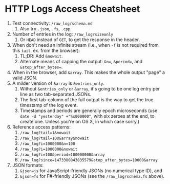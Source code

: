 # HTTP Logs Access Cheatsheet

1. Test connectivity: `/raw_log/schema.md`
   1. Also try `.json`, `.fs`, `.cpp`.
1. Number of entries in the log: `/raw_log?sizeonly`
   1. Or `HEAD` instead of `GET`, to get the response in the header. 
1. When don't need an infinite stream (i.e., when `-f` is not required from this `tail`, ex. from the browser):
   1. TL;DR: Add `&nowait`.
   1. Alternate means of capping the output: `&n=`, `&period=`, and `&stop_after_bytes=`. 
1. When in the browser, add `&array`. This makes the whole output "page" a valid JSON. 
1. A milder version of `&array` is `&entries_only`.
   1. Without `&entries_only` or `&array`, it's going to be one log entry per line as two tab-separated JSONs.
   1. The first tab-column of the full output is the way to get the true timestamp of the log event.
   1. Timestamps and periods are generally epoch microseconds (use `date -d "yesterday" +"%s000000"`, with six zeroes at the end, to create one. Unless you're on OS X, in which case sorry.)
1. Reference access patterns:
   1. `/raw_log?tail=1&nowait`
   1. `/raw_log?tail=100&array&nowait`
   1. `/raw_log?i=1000000&n=100`
   1. `/raw_log?i=1000000&nowait`
   1. `/raw_log?i=100&period=100000000&array`
   1. `/raw_log?since=1473380843835579&stop_after_bytes=10000&array`
1. JSON formats:
   1. `&json=js` for JavaScript-friendly JSONs (no numerical type ID), and
   1. `&json=fs` for F#-friendly JSONs (see the `/raw_log/schema.fs` above).
